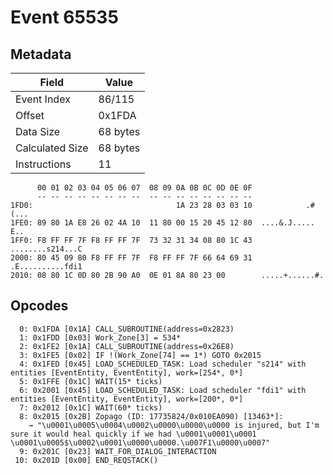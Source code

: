 # Event 65535

## Metadata

| Field           | Value    |
|-----------------|----------|
| Event Index     | 86/115   |
| Offset          | 0x1FDA   |
| Data Size       | 68 bytes |
| Calculated Size | 68 bytes |
| Instructions    | 11       |

```
      00 01 02 03 04 05 06 07  08 09 0A 0B 0C 0D 0E 0F
      -- -- -- -- -- -- -- --  -- -- -- -- -- -- -- --
1FD0:                                1A 23 28 03 03 10            .#(...
1FE0: 89 80 1A E8 26 02 4A 10  11 80 00 15 20 45 12 80  ....&.J..... E..
1FF0: F8 FF FF 7F F8 FF FF 7F  73 32 31 34 08 80 1C 43  ........s214...C
2000: 80 45 09 80 F8 FF FF 7F  F8 FF FF 7F 66 64 69 31  .E..........fdi1
2010: 08 80 1C 0D 80 2B 90 A0  0E 01 8A 80 23 00        .....+......#.  
```

## Opcodes

```
  0: 0x1FDA [0x1A] CALL_SUBROUTINE(address=0x2823)
  1: 0x1FDD [0x03] Work_Zone[3] = 534*
  2: 0x1FE2 [0x1A] CALL_SUBROUTINE(address=0x26E8)
  3: 0x1FE5 [0x02] IF !(Work_Zone[74] == 1*) GOTO 0x2015
  4: 0x1FED [0x45] LOAD_SCHEDULED_TASK: Load scheduler "s214" with entities [EventEntity, EventEntity], work=[254*, 0*]
  5: 0x1FFE [0x1C] WAIT(15* ticks)
  6: 0x2001 [0x45] LOAD_SCHEDULED_TASK: Load scheduler "fdi1" with entities [EventEntity, EventEntity], work=[200*, 0*]
  7: 0x2012 [0x1C] WAIT(60* ticks)
  8: 0x2015 [0x2B] Zopago (ID: 17735824/0x010EA090) [13463*]:
    → "\u0001\u0005\u0004\u0002\u0000\u0000\u0000 is injured, but I'm sure it would heal quickly if we had \u0001\u0001\u0001 \u0001\u0005$\u0002\u0001\u0000\u0000.\u007F1\u0000\u0007"
  9: 0x201C [0x23] WAIT_FOR_DIALOG_INTERACTION
 10: 0x201D [0x00] END_REQSTACK()
```
